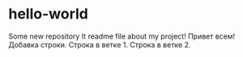 # hello-world
Some new repository
It readme file about my project!
Привет всем!
Добавка строки.
Строка в ветке 1.
Строка в ветке 2.
